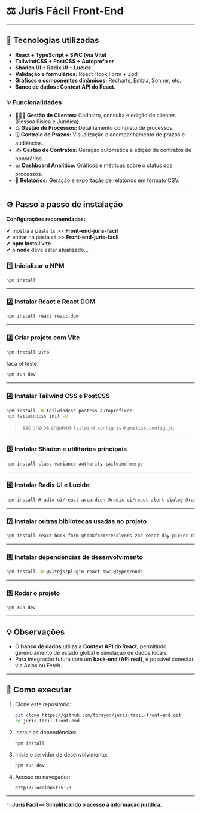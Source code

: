 # ⚖️ Juris Fácil Front-End


---

## 🧠 Tecnologias utilizadas

- **React + TypeScript + SWC (via Vite)**
- **TailwindCSS + PostCSS + Autoprefixer**
- **Shadcn UI + Radix UI + Lucide**
- **Validação e formulários:** React Hook Form + Zod  
- **Gráficos e componentes dinâmicos:** Recharts, Embla, Sonner, etc.
- **Banco de dados : Context API do React.**

### ✨ Funcionalidades

* 🧑‍🤝‍🧑 **Gestão de Clientes:** Cadastro, consulta e edição de clientes (Pessoa Física e Jurídica).
* ⚖️ **Gestão de Processos:** Detalhamento completo de processos.
* 🗓️ **Controle de Prazos:** Visualização e acompanhamento de prazos e audiências.
* ✍️ **Gestão de Contratos:** Geração automática e edição de contratos de honorários.
* 📊 **Dashboard Analítico:** Gráficos e métricas sobre o status dos processos.
* 📄 **Relatórios:** Geração e exportação de relatórios em formato CSV.

---

## ⚙️ Passo a passo de instalação


**Configurações recomendadas:**

✔ mostra a pasta ```ls``` >> **Front-end-juris-facil**  
✔ entrar na pasta ```cd``` >> **Front-end-juris-facil**  
✔ **npm install vite**  
✔ o **node** deve estar atualizado...

### 1️⃣ Inicializar o NPM
```bash
npm install
```

---

### 2️⃣ Instalar React e React DOM
```bash
npm install react react-dom
```

---

### 3️⃣ Criar projeto com Vite
```bash
npm install vite
```
faca ot teste: 

```bash
npm run dev
```


---

### 4️⃣ Instalar Tailwind CSS e PostCSS
```bash
npm install -D tailwindcss postcss autoprefixer
npx tailwindcss init -p
```

> Isso cria os arquivos `tailwind.config.js` e `postcss.config.js`.

---

### 5️⃣ Instalar Shadcn e utilitários principais
```bash
npm install class-variance-authority tailwind-merge
```

---

### 6️⃣ Instalar Radix UI e Lucide
```bash
npm install @radix-ui/react-accordion @radix-ui/react-alert-dialog @radix-ui/react-avatar @radix-ui/react-checkbox @radix-ui/react-collapsible @radix-ui/react-dialog @radix-ui/react-dropdown-menu @radix-ui/react-hover-card @radix-ui/react-label @radix-ui/react-navigation-menu @radix-ui/react-popover @radix-ui/react-progress @radix-ui/react-radio-group @radix-ui/react-scroll-area @radix-ui/react-select @radix-ui/react-separator @radix-ui/react-slider @radix-ui/react-switch @radix-ui/react-tabs @radix-ui/react-toggle-group @radix-ui/react-tooltip @radix-ui/react-slot lucide-react
```

---

### 7️⃣ Instalar outras bibliotecas usadas no projeto
```bash
npm install react-hook-form @hookform/resolvers zod react-day-picker date-fns recharts embla-carousel-react react-resizable-panels cmdk sonner input-otp vaul
```

---

### 8️⃣ Instalar dependências de desenvolvimento
```bash
npm install -D @vitejs/plugin-react-swc @types/node
```

---

### 9️⃣ Rodar o projeto
```bash
npm run dev
```

---


## 💡 Observações

- O **banco de dados** utiliza a **Context API do React**, permitindo gerenciamento de estado global e simulação de dados locais.
- Para integração futura com um **back-end (API real)**, é possível conectar via Axios ou Fetch.

---


## 🏁 Como executar

1. Clone este repositório:
   ```bash
   git clone https://github.com/tbrayon/juris-facil-front-end.git
   cd juris-facil-front-end
   ```

2. Instale as dependências:
   ```bash
   npm install
   ```

3. Inicie o servidor de desenvolvimento:
   ```bash
   npm run dev
   ```

4. Acesse no navegador:
   ```
   http://localhost:5173
   ```

---


✨ **Juris Fácil — Simplificando o acesso à informação jurídica.**



